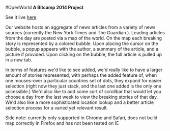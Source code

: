 #OpenWorld
**A  Bitcamp 2014 Project**

See it live [here](http://opnwrld.mischalewisnorelle.com/index.html).

Our website hosts an aggregate of news articles from a variety of news sources (currently the New York Times and The Guardian ). Leading articles from the day are posted via a map of the world. On the map each breaking story is represented by a colored bubble. Upon placing the cursor on the bubble, a popup appears with the author, a summary of the article, and a picture if provided. Upon clicking on the bubble, the full article is pulled up in a new tab.

In terms of features we'd like to see added, we'd really like to have a larger amount of stories represented, with perhaps the added feature of, when one mouses-over a particular countries set of dots, they expand for easier selection (right now they just stack, and the last one added is the only one accessible.) We'd also like to add some sort of scrollbar that would let you choose a day from the last week to view the breaking stories of that day. We'd also like a more sophisticated location lookup and a better article selection process for a varied yet relevant result.

Side note: currently only supported in Chrome and Safari, does not build map correctly in Firefox and has not been tested on IE
